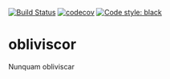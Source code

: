 [![Build Status](https://travis-ci.org/tgrx/obliviscor.svg?branch=master)](https://travis-ci.org/tgrx/obliviscor)
[![codecov](https://codecov.io/gh/tgrx/obliviscor/branch/master/graph/badge.svg)](https://codecov.io/gh/tgrx/obliviscor)
[![Code style: black](https://img.shields.io/badge/code%20style-black-000000.svg)](https://github.com/psf/black)


# obliviscor
Nunquam obliviscar
